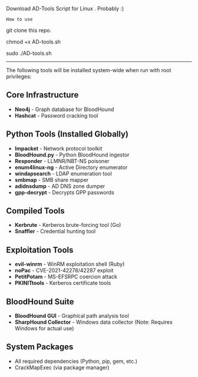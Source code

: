 Download AD-Tools Script for Linux  . Probably :)

`How to use`

git clone this repo.

chmod +x AD-tools.sh

sudo ./AD-tools.sh


---


The following tools will be installed system-wide when run with root privileges:

## Core Infrastructure
- **Neo4j** - Graph database for BloodHound
- **Hashcat** - Password cracking tool

## Python Tools (Installed Globally)
- **Impacket** - Network protocol toolkit
- **BloodHound.py** - Python BloodHound ingestor
- **Responder** - LLMNR/NBT-NS poisoner
- **enum4linux-ng** - Active Directory enumerator
- **windapsearch** - LDAP enumeration tool
- **smbmap** - SMB share mapper
- **adidnsdump** - AD DNS zone dumper
- **gpp-decrypt** - Decrypts GPP passwords

## Compiled Tools
- **Kerbrute** - Kerberos brute-forcing tool (Go)
- **Snaffler** - Credential hunting tool

## Exploitation Tools
- **evil-winrm** - WinRM exploitation shell (Ruby)
- **noPac** - CVE-2021-42278/42287 exploit
- **PetitPotam** - MS-EFSRPC coercion attack
- **PKINITtools** - Kerberos certificate tools

## BloodHound Suite
- **BloodHound GUI** - Graphical path analysis tool
- **SharpHound Collector** - Windows data collector (Note: Requires Windows for actual use)

## System Packages
- All required dependencies (Python, pip, gem, etc.)
- CrackMapExec (via package manager)
